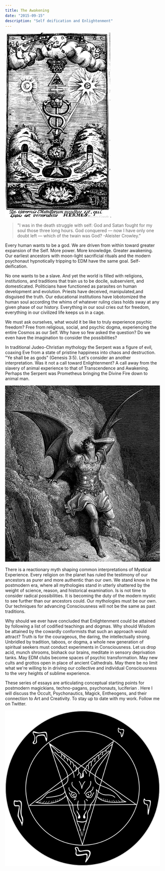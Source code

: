 ```yaml
---
title: The Awakening
date: "2015-09-15"
description: "Self deification and Enlightenment"
---
```


![The Hermetic Triump](./hermetic_triumph.jpg).

> "I was in the death struggle with self: God and Satan fought for my soul those three long hours. God conquered — now I have only one doubt left — which of the twain was God? -Aleister Crowley."

Every human wants to be a god. We are driven from within toward greater expansion of the Self. More power. More knowledge. Greater awakening. Our earliest ancestors with moon-light sacrificial rituals and the modern psychonaut hypnotically tripping to EDM have the same goal. Self-deification. 

No one wants to be a slave. And yet the world is filled with religions, institutions, and traditions that train us to be docile, subservient, and domesticated. Politicians have functioned as parasites on human development and evolution. Priests have deceived, manipulated,and disguised the truth. Our educational institutions have lobotomized the human soul according the whims of whatever ruling class holds sway at any given phase of our history. Everything in our soul cries out for freedom, everything in our civilized life keeps us in a cage.

We must ask ourselves, what would it be like to truly experience psychic freedom? Free from religious, social, and psychic dogma, experiencing the entire Cosmos as our Self. Why have so few asked the question? Do we even have the imagination to consider the possibilities?

In traditional Judeo-Christian mythology the Serpent was a figure of evil, coaxing Eve from a state of pristine happiness into chaos and destruction. "Ye shall be as gods" (Genesis 3:5). Let's consider an another interpretation. Was it not a call toward Enlightenment? A call away from the slavery of animal experience to that of Transcendence and Awakening. Perhaps the Serpent was Prometheus bringing the Divine Fire down to animal man. 

![Paradise Lost](./paradise_lost_satan.jpg)

There is a reactionary myth shaping common interpretations of Mystical Experience. Every religion on the planet has ruled the testimony of our ancestors as purer and more authentic than our own. We stand know in the postmodern era, where all mythologies stand in utterly shattered by the weight of science, reason, and historical examination.  Is is not time to consider radical possibilities. It is becoming the duty of the modern mystic to see further than our ancestors could. Our mythologies must be our own. Our techniques for advancing Consciousness will not be the same as past traditions. 

Why should we ever have concluded that Enlightenment could be attained by following a list of codified teachings and dogmas. Why should Wisdom be attained by the cowardly conformists that such an approach would attract? Truth is for the courageous, the daring, the intellectually strong. Unbridled by tradition, taboos, or dogma, a whole new generation of spiritual seekers must conduct experiments in Consciousness. Let us drop acid, munch shrooms, biohack our brains, meditate in sensory deprivation tanks. May EDM clubs become spaces of psychic transformation. May new cults and grottos open in place of ancient Cathedrals. May there be no limit what we're willing to in driving our collective and individual Consciousness to the very heights of sublime experience. 

These series of essays are articulating conceptual starting points for postmodern magickians, techno-pagans, psychonauts, luciferian . Here I will discuss the Occult, Psychonautics, Magick, Entheogens, and their connection to Art and Creativity. To stay up to date with my work. Follow me on Twitter.


![Satanic Pentagram](./satanic_pentagram.png)




